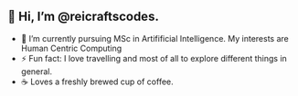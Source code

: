 ## 👋 Hi, I’m @reicraftscodes.

- 🌱 I’m currently pursuing MSc in Artifificial Intelligence. My interests are Human Centric Computing
- ⚡ Fun fact: I love travelling and most of all to explore different things in general.
- ☕️ Loves a freshly brewed cup of coffee.

<!---
reicraftscodes/reicraftscodes is a ✨ special ✨ repository because its `README.md` (this file) appears on your GitHub profile.
You can click the Preview link to take a look at your changes.
--->
